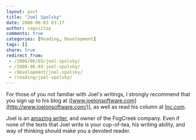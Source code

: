 ```yaml
---
layout: post
title: "Joel Spolsky"
date: 2008-06-03 03:17
author: saguiitay
comments: true
categories: [Reading, Development]
tags: []
share: true
redirect_from:
 - /2008/06/03/joel-spolsky/
 - /2008-06-03-joel-spolsky/
 - /development/joel-spolsky/
 - /reading/joel-spolsky/
---
```

For those of you not familiar with Joel's writings, I strongly recommend that you sign up to his blog at
([www.joelonsoftware.com](http://www.joelonsoftware.com/)), as well as read his column at [Inc.com](http://www.inc.com/).

Joel is an [amazing writer](http://www.amazon.com/gp/search?ie=UTF8&keywords=%26%2334%3BJoel%20Spolsky%26%2334%3B&tag=itaysa.googlepages.com-20&index=books&linkCode=ur2&camp=1789&creative=9325),
and owner of the FogCreek company. Even if none of the texts that Joel write is your cup-of-tea, 
his writing ability, and way of thinking should make you a devoted reader.


